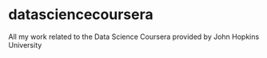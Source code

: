 # datasciencecoursera
All my work related to the Data Science Coursera provided by John Hopkins University
